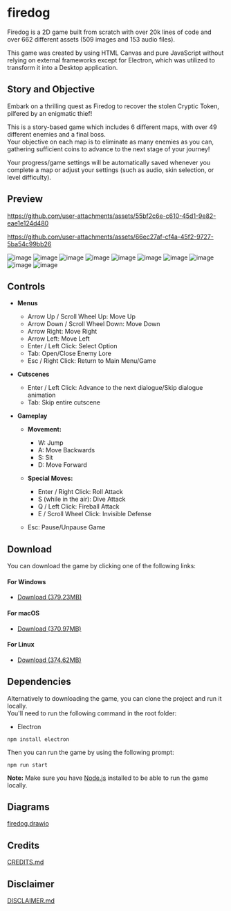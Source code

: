 # firedog
Firedog is a 2D game built from scratch with over 20k lines of code and over 662 different assets (509 images and 153 audio files).

This game was created by using HTML Canvas and pure JavaScript without relying on external frameworks except for 
Electron, which was utilized to transform it into a Desktop application.

## Story and Objective
Embark on a thrilling quest as Firedog to recover the stolen Cryptic Token, pilfered by an enigmatic thief! <br>

This is a story-based game which includes 6 different maps, with over 49 different enemies and a final boss. <br>
Your objective on each map is to eliminate as many enemies as you can, gathering sufficient coins to advance to the next stage of your journey! <br>

Your progress/game settings will be automatically saved whenever you complete a map or adjust your settings (such as audio, skin selection, or level difficulty).

## Preview
https://github.com/user-attachments/assets/55bf2c6e-c610-45d1-9e82-eae1e124d480

https://github.com/user-attachments/assets/66ec27af-cf4a-45f2-9727-5ba54c99bb26

![image](https://raw.githubusercontent.com/danialjivraj/firedog/main/githubPreviews/imagePreview1.png)
![image](https://raw.githubusercontent.com/danialjivraj/firedog/main/githubPreviews/imagePreview2.png)
![image](https://raw.githubusercontent.com/danialjivraj/firedog/main/githubPreviews/imagePreview3.png)
![image](https://raw.githubusercontent.com/danialjivraj/firedog/main/githubPreviews/imagePreview4.png)
![image](https://raw.githubusercontent.com/danialjivraj/firedog/main/githubPreviews/imagePreview5.png)
![image](https://raw.githubusercontent.com/danialjivraj/firedog/main/githubPreviews/imagePreview6.png)
![image](https://raw.githubusercontent.com/danialjivraj/firedog/main/githubPreviews/imagePreview7.png)
![image](https://raw.githubusercontent.com/danialjivraj/firedog/main/githubPreviews/imagePreview8.png)
![image](https://raw.githubusercontent.com/danialjivraj/firedog/main/githubPreviews/imagePreview9.png)
![image](https://raw.githubusercontent.com/danialjivraj/firedog/main/githubPreviews/imagePreview10.png)

## Controls
- **Menus**
  - Arrow Up / Scroll Wheel Up: Move Up
  - Arrow Down / Scroll Wheel Down: Move Down
  - Arrow Right: Move Right
  - Arrow Left: Move Left
  - Enter / Left Click: Select Option
  - Tab: Open/Close Enemy Lore
  - Esc / Right Click: Return to Main Menu/Game

- **Cutscenes**
  - Enter / Left Click: Advance to the next dialogue/Skip dialogue animation
  - Tab: Skip entire cutscene

- **Gameplay**
  - **Movement:**
    - W: Jump
    - A: Move Backwards
    - S: Sit
    - D: Move Forward

  - **Special Moves:**
    - Enter / Right Click: Roll Attack
    - S (while in the air): Dive Attack
    - Q / Left Click: Fireball Attack
    - E / Scroll Wheel Click: Invisible Defense

  - Esc: Pause/Unpause Game

## Download

You can download the game by clicking one of the following links:

#### For Windows
- [Download (379.23MB)](https://www.mediafire.com/file/cvsfmbvcbruawhv/Firedog-win32-x64.zip/file)

#### For macOS
- [Download (370.97MB)](https://www.mediafire.com/file/o2c7xj40sso5c8q/Firedog-darwin-x64.zip/file)

#### For Linux
- [Download (374.62MB)](https://www.mediafire.com/file/7t5ubq5wvnhxham/Firedog-linux-x64.zip/file)

## Dependencies
Alternatively to downloading the game, you can clone the project and run it locally. <br>
You'll need to run the following command in the root folder:
- Electron
```
npm install electron
```

Then you can run the game by using the following prompt:
```
npm run start
```

**Note:** Make sure you have [Node.js](https://nodejs.org/en/download) installed to be able to run the game locally.

## Diagrams
[firedog.drawio](https://drive.google.com/file/d/1UzqG0iWC3djNO5h_WFIayjSSvS6cQqbG/view?usp=sharing)

## Credits
[CREDITS.md](https://github.com/danialjivraj/firedog/blob/main/CREDITS.md)

## Disclaimer
[DISCLAIMER.md](https://github.com/danialjivraj/firedog/blob/main/DISCLAIMER.md)

